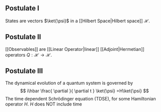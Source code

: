 ## Postulate I
States are vectors $\ket{\psi}$ in a [[Hilbert Space|Hilbert space]] $\mathcal{H}$.
## Postulate II
[[Observables]] are [[Linear Operator|linear]] [[Adjoint|Hermetian]] operators $Q:\mathcal{H}\to \mathcal{H}$.

## Postulate III
The dynamical evolution of a quantum system is governed by
$$
i\hbar \frac{ \partial  }{ \partial t } \ket{\psi} =H\ket{\psi} 
$$
The time dependent Schrödinger equation (TDSE), for some Hamiltonian operator $H$. $H$ does NOT include time
